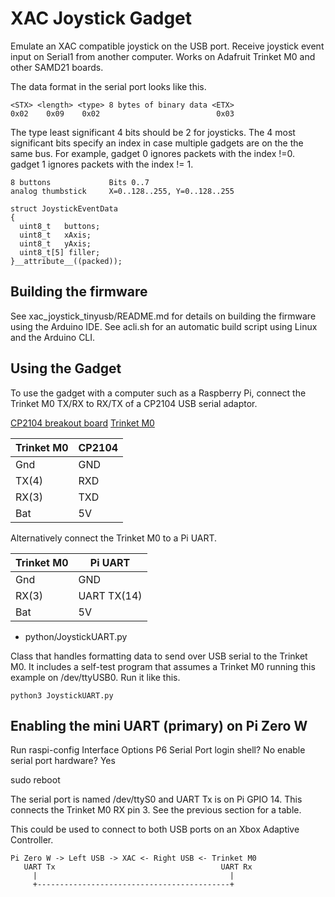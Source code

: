# XAC Joystick Gadget

Emulate an XAC compatible joystick on the USB port. Receive joystick event input
on Serial1 from another computer. Works on Adafruit Trinket M0 and other SAMD21
boards.

The data format in the serial port looks like this.

```
<STX> <length> <type> 8 bytes of binary data <ETX>
0x02    0x09    0x02                          0x03
```

The type least significant 4 bits should be 2 for joysticks. The 4 most
significant bits specify an index in case multiple gadgets are on the the same
bus. For example, gadget 0 ignores packets with the index !=0.  gadget 1
ignores packets with the index != 1.

```
8 buttons             Bits 0..7
analog thumbstick     X=0..128..255, Y=0..128..255

struct JoystickEventData
{
  uint8_t   buttons;
  uint8_t   xAxis;
  uint8_t   yAxis;
  uint8_t[5] filler;
}__attribute__((packed));
```

## Building the firmware

See xac_joystick_tinyusb/README.md for details on building the firmware using
the Arduino IDE. See acli.sh for an automatic build script using Linux and the
Arduino CLI.

## Using the Gadget

To use the gadget with a computer such as a Raspberry Pi, connect the Trinket
M0 TX/RX to RX/TX of a CP2104 USB serial adaptor.

[CP2104 breakout board](https://www.adafruit.com/product/3309)
[Trinket M0](https://www.adafruit.com/product/3500)

Trinket M0  |CP2104
------------|---------
Gnd         |GND
TX(4)       |RXD
RX(3)       |TXD
Bat         |5V

Alternatively connect the Trinket M0 to a Pi UART.

Trinket M0  |Pi UART
------------|---------
Gnd         |GND
RX(3)       |UART TX(14)
Bat         |5V


* python/JoystickUART.py

Class that handles formatting data to send over USB serial to the Trinket M0.
It includes a self-test program that assumes a Trinket M0 running this example
on /dev/ttyUSB0. Run it like this.

```
python3 JoystickUART.py
```

## Enabling the mini UART (primary) on Pi Zero W

Run raspi-config
Interface Options
  P6 Serial Port
    login shell? No
    enable serial port hardware? Yes

sudo reboot

The serial port is named /dev/ttyS0 and UART Tx is on Pi GPIO 14. This connects
the Trinket M0 RX pin 3. See the previous section for a table.

This could be used to connect to both USB ports on an Xbox Adaptive Controller.

```
Pi Zero W -> Left USB -> XAC <- Right USB <- Trinket M0
   UART Tx                                     UART Rx
     |                                           |
     +-------------------------------------------+
```
